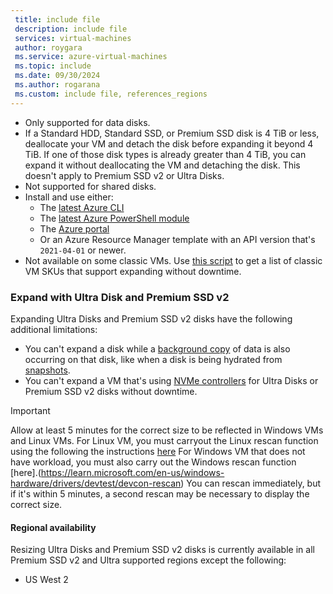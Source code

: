 ```yaml
---
 title: include file
 description: include file
 services: virtual-machines
 author: roygara
 ms.service: azure-virtual-machines
 ms.topic: include
 ms.date: 09/30/2024
 ms.author: rogarana
 ms.custom: include file, references_regions
---    
```

- Only supported for data disks.
- If a Standard HDD, Standard SSD, or Premium SSD disk is 4 TiB or less, deallocate your VM and detach the disk before expanding it beyond 4 TiB. If one of those disk types is already greater than 4 TiB, you can expand it without deallocating the VM and detaching the disk. This doesn't apply to Premium SSD v2 or Ultra Disks.
- Not supported for shared disks.
- Install and use either:
    - The [latest Azure CLI](/cli/azure/install-azure-cli)
    - The [latest Azure PowerShell module](/powershell/azure/install-azure-powershell)
    - The [Azure portal](https://portal.azure.com/)
    - Or an Azure Resource Manager template with an API version that's `2021-04-01` or newer.
- Not available on some classic VMs. Use [this script](#expanding-without-downtime-classic-vm-sku-support) to get a list of classic VM SKUs that support expanding without downtime.

### Expand with Ultra Disk and Premium SSD v2

Expanding Ultra Disks and Premium SSD v2 disks have the following additional limitations:
- You can't expand a disk while a [background copy](../scripts/create-managed-disk-from-snapshot.md#performance-impact---background-copy-process) of data is also occurring on that disk, like when a disk is being hydrated from [snapshots](https://learn.microsoft.com/en-us/azure/virtual-machines/disks-incremental-snapshots?tabs=azure-cli).
- You can't expand a VM that's using [NVMe controllers](../nvme-overview.md) for Ultra Disks or Premium SSD v2 disks without downtime.

> [!IMPORTANT]
> Allow at least 5 minutes for the correct size to be reflected in Windows VMs and Linux VMs. For Linux VM, you must carryout the Linux rescan function using the following the instructions [here](https://learn.microsoft.com/en-us/azure/virtual-machines/linux/expand-disks?tabs=ubuntu#detecting-a-changed-disk-size) For Windows VM that does not have workload, you must also carry out the Windows rescan function [here].(https://learn.microsoft.com/en-us/windows-hardware/drivers/devtest/devcon-rescan)  You can rescan immediately, but if it's within 5 minutes, a second rescan may be necessary to display the correct size.

#### Regional availability

Resizing Ultra Disks and Premium SSD v2 disks is currently available in all Premium SSD v2 and Ultra supported regions except the following:

- US West 2
